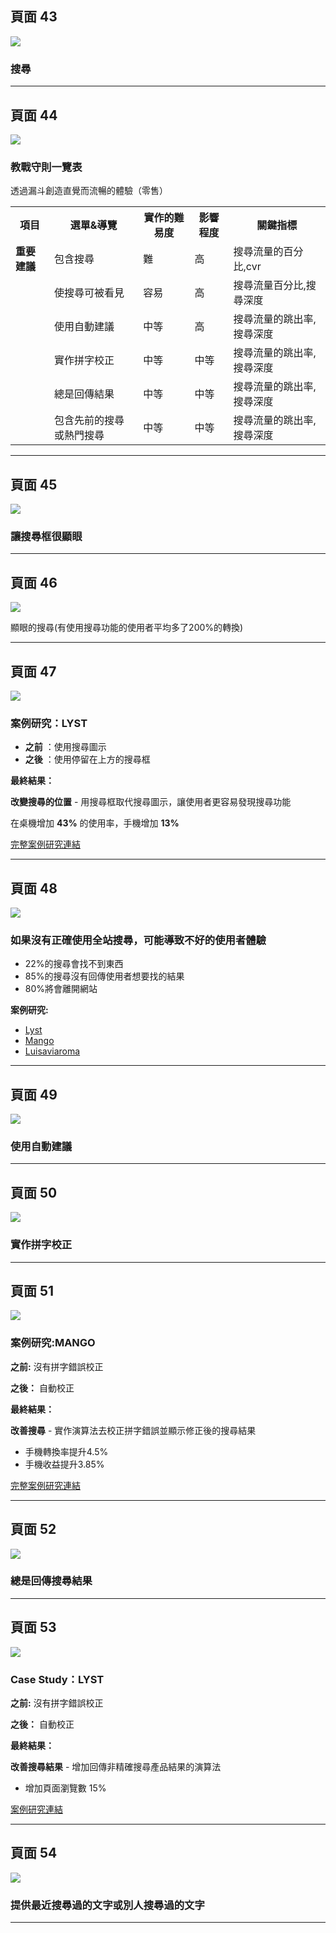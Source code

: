 

## 頁面 43
![](../images/google-retail-ux-playbook-43.png)
### 搜尋

---

## 頁面 44
![](../images/google-retail-ux-playbook-44.png)
### 教戰守則一覽表
透過漏斗創造直覺而流暢的體驗（零售）

<table>
  <tr>
    <th>項目</th>
    <th>選單&導覽</th>
    <th>實作的難易度</th>
    <th>影響程度</th>
    <th>關鍵指標</th>
  </tr>
  <tr>
    <td><strong>重要建議<strong></td>
    <td>包含搜尋</td>
    <td>難</td>
    <td>高</td>
    <td>搜尋流量的百分比,cvr</td>
  </tr>
  <tr>
    <td></td>
    <td>使搜尋可被看見</td>
    <td>容易</td>
    <td>高</td>
    <td>搜尋流量百分比,搜尋深度</td>
  </tr>
    <tr>
    <td></td>
    <td>使用自動建議</td>
    <td>中等</td>
    <td>高</td>
    <td>搜尋流量的跳出率,搜尋深度</td>
  </tr>
    <tr>
    <td></td>
    <td>實作拼字校正</td>
    <td>中等</td>
    <td>中等</td>
    <td>搜尋流量的跳出率,搜尋深度</td>
  </tr>
    <tr>
    <td></td>
    <td>總是回傳結果</td>
    <td>中等</td>
    <td>中等</td>
    <td>搜尋流量的跳出率,搜尋深度</td>
  </tr>
    <tr>
    <td></td>
    <td>包含先前的搜尋或熱門搜尋</td>
    <td>中等</td>
    <td>中等</td>
    <td>搜尋流量的跳出率,搜尋深度</td>
  </tr>
 
</table>

---

## 頁面 45
![](../images/google-retail-ux-playbook-45.png)

### 讓搜尋框很顯眼
---

## 頁面 46
![](../images/google-retail-ux-playbook-46.png)

顯眼的搜尋(有使用搜尋功能的使用者平均多了200%的轉換)

---

## 頁面 47
![](../images/google-retail-ux-playbook-47.png)

### 案例研究：LYST

- **之前** ：使用搜尋圖示
- **之後** ：使用停留在上方的搜尋框

**最終結果：**

**改變搜尋的位置** -
用搜尋框取代搜尋圖示，讓使用者更容易發現搜尋功能

在桌機增加 **43%** 的使用率，手機增加 **13%**

[完整案例研究連結](https://www.thinkwithgoogle.com/intl/en-cee/success-stories/local-case-studies/lyst-increases-overall-conversion-rate-25-making-usability-improvements/)

---

## 頁面 48
![](../images/google-retail-ux-playbook-48.png)

### 如果沒有正確使用全站搜尋，可能導致不好的使用者體驗

- 22%的搜尋會找不到東西
- 85%的搜尋沒有回傳使用者想要找的結果
- 80%將會離開網站

**案例研究:**
- [Lyst](https://www.thinkwithgoogle.com/intl/en-cee/success-stories/local-case-studies/lyst-increases-overall-conversion-rate-25-making-usability-improvements/)
- [Mango](https://www.thinkwithgoogle.com/intl/en-cee/success-stories/global-case-studies/mango-uses-google-analytics-360-and-optimise-360-testing-mobile/)
- [Luisaviaroma](https://www.thinkwithgoogle.com/intl/it-it/canali-pubblicitari/mobile/luisaviaroma-case-study/)

---

## 頁面 49
![](../images/google-retail-ux-playbook-49.png)

### 使用自動建議


---

## 頁面 50
![](../images/google-retail-ux-playbook-50.png)

### 實作拼字校正

---

## 頁面 51
![](../images/google-retail-ux-playbook-51.png)

### 案例研究:MANGO

**之前:** 沒有拼字錯誤校正

**之後：** 自動校正

**最終結果：**

**改善搜尋** - 實作演算法去校正拼字錯誤並顯示修正後的搜尋結果

- 手機轉換率提升4.5%
- 手機收益提升3.85%

[完整案例研究連結](https://www.thinkwithgoogle.com/intl/en-cee/success-stories/global-case-studies/mango-uses-google-analytics-360-and-optimise-360-testing-mobile/)





---

## 頁面 52
![](../images/google-retail-ux-playbook-52.png)

### 總是回傳搜尋結果

---

## 頁面 53
![](../images/google-retail-ux-playbook-53.png)

### Case Study：LYST

**之前:** 沒有拼字錯誤校正

**之後：** 自動校正

**最終結果：**

**改善搜尋結果** -  增加回傳非精確搜尋產品結果的演算法

- 增加頁面瀏覽數 15%

[案例研究連結](https://docs.google.com/presentation/d/17gowFcsjZplxasgOs6NJztM5Ny-7nGrvfAXAG15hLLk/edit#slide=id.g101c97cb7e_0_17)

---

## 頁面 54
![](../images/google-retail-ux-playbook-54.png)

### 提供最近搜尋過的文字或別人搜尋過的文字


---